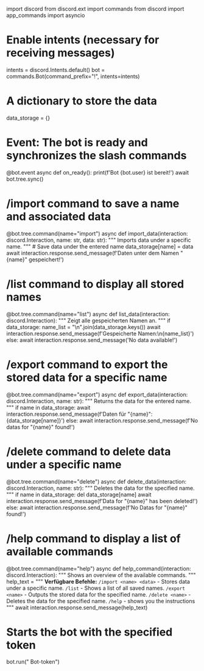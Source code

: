 import discord
from discord.ext import commands
from discord import app_commands
import asyncio

# Enable intents (necessary for receiving messages)
intents = discord.Intents.default()
bot = commands.Bot(command_prefix="!", intents=intents)

# A dictionary to store the data
data_storage = {}

# Event: The bot is ready and synchronizes the slash commands
@bot.event
async def on_ready():
    print(f'Bot {bot.user} ist bereit!')
    await bot.tree.sync()

# /import command to save a name and associated data
@bot.tree.command(name="import")
async def import_data(interaction: discord.Interaction, name: str, data: str):
    """
      Imports data under a specific name.
    """
    # Save data under the entered name
    data_storage[name] = data
    await interaction.response.send_message(f'Daten unter dem Namen "{name}" gespeichert!')

# /list command to display all stored names
@bot.tree.command(name="list")
async def list_data(interaction: discord.Interaction):
    """
    Zeigt alle gespeicherten Namen an.
    """
    if data_storage:
        name_list = "\n".join(data_storage.keys())
        await interaction.response.send_message(f'Gespeicherte Namen:\n{name_list}')
    else:
        await interaction.response.send_message('No data available!')

# /export command to export the stored data for a specific name
@bot.tree.command(name="export")
async def export_data(interaction: discord.Interaction, name: str):
    """
    Returns the data for the entered name.
    """
    if name in data_storage:
        await interaction.response.send_message(f'Daten für "{name}": {data_storage[name]}')
    else:
        await interaction.response.send_message(f'No datas for "{name}" found!')

# /delete command to delete data under a specific name
@bot.tree.command(name="delete")
async def delete_data(interaction: discord.Interaction, name: str):
    """
    Deletes the data for the specified name.
    """
    if name in data_storage:
        del data_storage[name]
        await interaction.response.send_message(f'Data for "{name}" has been deleted!')
    else:
        await interaction.response.send_message(f'No Datas for "{name}" found!')

# /help command to display a list of available commands
@bot.tree.command(name="help")
async def help_command(interaction: discord.Interaction):
    """
    Shows an overview of the available commands.
    """
    help_text = """
    **Verfügbare Befehle:**
    `/import <name> <data>` - Stores data under a specific name.
    `/list` - Shows a list of all saved names.
    `/export <name>` - Outputs the stored data for the specified name.
    `/delete <name>` - Deletes the data for the specified name.
    `/help` - shows you the instructions
    """
    await interaction.response.send_message(help_text)

# Starts the bot with the specified token
bot.run(" Bot-token")
